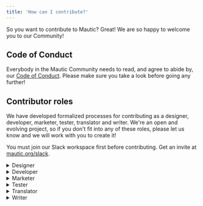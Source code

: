 ```yaml
---
title: 'How can I contribute?'
---
```


So you want to contribute to Mautic? Great!  We are so happy to welcome you to our Community!

## Code of Conduct
Everybody in the Mautic Community needs to read, and agree to abide by, our [Code of Conduct](http://new.communityhandbook/community-wide-resources/code-of-conduct).  Please make sure you take a look before going any further!

## Contributor roles

We have developed formalized processes for contributing as a designer, developer, marketer, tester, translator and writer. We're an open and evolving project, so if you don't fit into any of these roles, please let us know and we will work with you to create it!

You must join our Slack workspace first before contributing. Get an invite at [mautic.org/slack](https://www.mautic.org/slack).

<details>
  <summary>Designer</summary>
 Please check out our Trello issues for tasks to work on! Cards labeled with Design are relevant to designers. Any future cards should also use this label too! Many of our Community and Marketing Team tasks will require designer collaboration, please use Slack for communication. We also have a public [#design](https://mautic.slack.com/archives/C02HU8FQM) channel.
</details>


<details>
    <summary>Developer</summary>
</details>
    
<details>
    <summary>Marketer</summary>
</details>

<details>
    <summary>Tester</summary>
</details>

<details>
    <summary>Translator</summary>
</details>

<details>
    <summary>Writer</summary>
</details>
